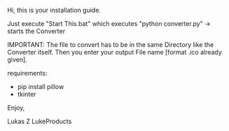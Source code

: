 Hi, this is your installation guide.

Just execute "Start This.bat" which executes "python converter.py" -> starts the Converter

IMPORTANT:
The file to convert has to be in the same Directory like the Converter itself.
Then you enter your output File name [format .ico already given].

requirements:
- pip install pillow 
- tkinter

Enjoy,

Lukas Z
LukeProducts

